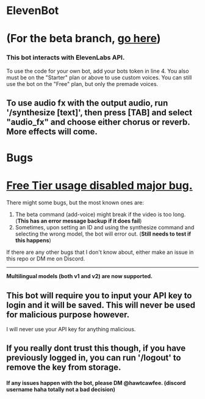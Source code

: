 # ElevenBot

# (For the beta branch, [go here](https://github.com/PiotrDabkowski/discord-bot/tree/beta-tests))

### This bot interacts with ElevenLabs API.

To use the code for your own bot, add your bots token in line 4. You also must be on the "Starter" plan or above to use custom voices. You can still use the bot on the "Free" plan, but only the premade voices. 

## **To use audio fx with the output audio, run '/synthesize [text]', then press [TAB] and select "audio_fx" and choose either chorus or reverb. More effects will come.**

# Bugs

# [Free Tier usage disabled major bug.](https://github.com/elevenlabs/discord-bot/issues/4)

There might some bugs, but the most known ones are:
1. The beta command (add-voice) might break if the video is too long. (**This has an error message backup if it does fail**)
2. Sometimes, upon setting an ID and using the synthesize command and selecting the wrong model, the bot will error out. (**Still needs to test if this happens**)

If there are any other bugs that I don't know about, either make an issue in this repo or DM me on Discord.

---
**Multilingual models (both v1 and v2) are now supported.**

## This bot will require you to input your API key to login and it will be saved. This will never be used for malicious purpose however. 

I will never use your API key for anything malicious. 

## If you really dont trust this though, if you have previously logged in, you can run '/logout' to remove the key from storage.

#### If any issues happen with the bot, please DM @hawtcawfee. (discord username haha totally not a bad decision)

